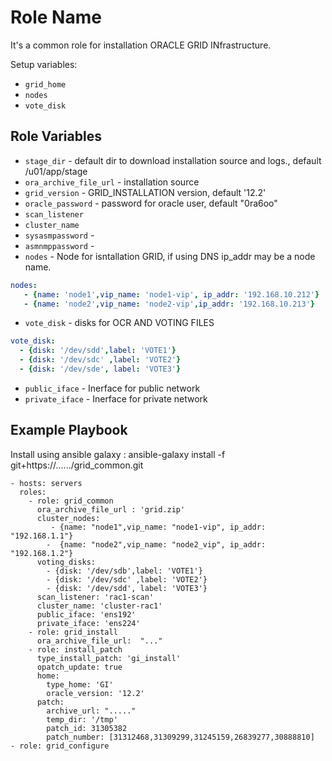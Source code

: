 Role Name
=========

It's a common role for installation ORACLE GRID INfrastructure.

Setup variables: 
 - `grid_home`
 - `nodes`
 - `vote_disk`

Role Variables
--------------
- `stage_dir`  - default dir to download installation source and logs., default /u01/app/stage
- `ora_archive_file_url` - installation source
- `grid_version` - GRID_INSTALLATION version, default '12.2'
- `oracle_password` - password for oracle user, default "0ra6oo"
- `scan_listener`
- `cluster_name`
- `sysasmpassword` -  
- `asmnmppassword` -  
- `nodes` - Node for isntallation GRID, if using DNS ip_addr may be a node name.
```yaml
nodes:
   - {name: 'node1',vip_name: 'node1-vip', ip_addr: '192.168.10.212'}
   - {name: 'node2',vip_name: 'node2-vip',ip_addr: '192.168.10.213'}
```
- `vote_disk` - disks for OCR AND VOTING FILES
```yaml
vote_disk:
  - {disk: '/dev/sdd',label: 'VOTE1'}
  - {disk: '/dev/sdc' ,label: 'VOTE2'}
  - {disk: '/dev/sde', label: 'VOTE3'}
```  
- `public_iface` - Inerface for public network
- `private_iface` - Inerface for private network

Example Playbook
----------------
Install using ansible galaxy : ansible-galaxy install -f git+https://....../grid_common.git


    - hosts: servers
      roles:
        - role: grid_common
          ora_archive_file_url : 'grid.zip'
          cluster_nodes:
             - {name: "node1",vip_name: "node1-vip", ip_addr: "192.168.1.1"}
            -  {name: "node2",vip_name: "node2_vip", ip_addr: "192.168.1.2"}
          voting_disks:
            - {disk: '/dev/sdb',label: 'VOTE1'}
            - {disk: '/dev/sdc' ,label: 'VOTE2'}
            - {disk: '/dev/sdd', label: 'VOTE3'}    
          scan_listener: 'rac1-scan'
          cluster_name: 'cluster-rac1'  
          public_iface: 'ens192' 
          private_iface: 'ens224'
        - role: grid_install    
          ora_archive_file_url:  "..."
        - role: install_patch
          type_install_patch: 'gi_install'
          opatch_update: true
          home:
            type_home: 'GI'
            oracle_version: '12.2'
          patch:
            archive_url: "....."
            temp_dir: '/tmp'
            patch_id: 31305382
            patch_number: [31312468,31309299,31245159,26839277,30888810]
    - role: grid_configure  
